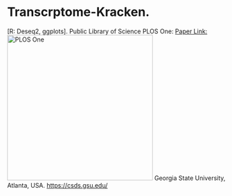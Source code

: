 # Transcrptome-Kracken.
[R: Deseq2, ggplots].
Public Library of Science PLOS One: [Paper Link:](https://www.ncbi.nlm.nih.gov/pubmed/32163507)
<img width="336" alt="PLOS One" src="https://github.com/spawar2/Transcrptome-Kracken/assets/25118302/6c2ced6a-d179-483f-9eb0-8212d4261b61">
Georgia State University, Atlanta, USA.
https://csds.gsu.edu/
